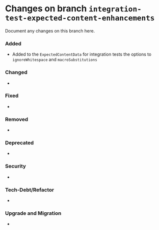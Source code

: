 # Changes on branch `integration-test-expected-content-enhancements`
Document any changes on this branch here.
### Added
- Added to the `ExpectedContentData` for integration tests the options to `ignoreWhitespace` and `macroSubstitutions`

### Changed
- 

### Fixed
- 

### Removed
- 

### Deprecated
- 

### Security
- 

### Tech-Debt/Refactor
- 

### Upgrade and Migration
- 
